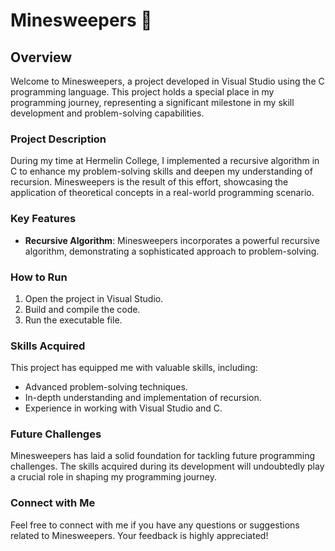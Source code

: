 # Minesweepers 🚩

## Overview

Welcome to Minesweepers, a project developed in Visual Studio using the C programming language. This project holds a special place in my programming journey, representing a significant milestone in my skill development and problem-solving capabilities.

### Project Description

During my time at Hermelin College, I implemented a recursive algorithm in C to enhance my problem-solving skills and deepen my understanding of recursion. Minesweepers is the result of this effort, showcasing the application of theoretical concepts in a real-world programming scenario.

### Key Features

- **Recursive Algorithm**: Minesweepers incorporates a powerful recursive algorithm, demonstrating a sophisticated approach to problem-solving.

### How to Run

1. Open the project in Visual Studio.
2. Build and compile the code.
3. Run the executable file.

### Skills Acquired

This project has equipped me with valuable skills, including:
- Advanced problem-solving techniques.
- In-depth understanding and implementation of recursion.
- Experience in working with Visual Studio and C.

### Future Challenges

Minesweepers has laid a solid foundation for tackling future programming challenges. The skills acquired during its development will undoubtedly play a crucial role in shaping my programming journey.

### Connect with Me

Feel free to connect with me if you have any questions or suggestions related to Minesweepers. Your feedback is highly appreciated!
